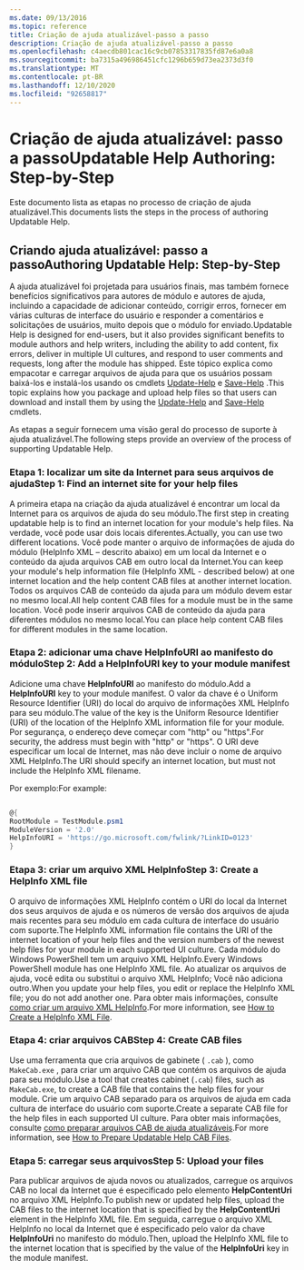 ```yaml
---
ms.date: 09/13/2016
ms.topic: reference
title: Criação de ajuda atualizável-passo a passo
description: Criação de ajuda atualizável-passo a passo
ms.openlocfilehash: c4aecdb801cac16c9cb07853317835fd87e6a0a8
ms.sourcegitcommit: ba7315a496986451cfc1296b659d73ea2373d3f0
ms.translationtype: MT
ms.contentlocale: pt-BR
ms.lasthandoff: 12/10/2020
ms.locfileid: "92658817"
---
```

# <a name="updatable-help-authoring-step-by-step"></a><span data-ttu-id="e8ad0-103">Criação de ajuda atualizável: passo a passo</span><span class="sxs-lookup"><span data-stu-id="e8ad0-103">Updatable Help Authoring: Step-by-Step</span></span>

<span data-ttu-id="e8ad0-104">Este documento lista as etapas no processo de criação de ajuda atualizável.</span><span class="sxs-lookup"><span data-stu-id="e8ad0-104">This documents lists the steps in the process of authoring Updatable Help.</span></span>

## <a name="authoring-updatable-help-step-by-step"></a><span data-ttu-id="e8ad0-105">Criando ajuda atualizável: passo a passo</span><span class="sxs-lookup"><span data-stu-id="e8ad0-105">Authoring Updatable Help: Step-by-Step</span></span>

<span data-ttu-id="e8ad0-106">A ajuda atualizável foi projetada para usuários finais, mas também fornece benefícios significativos para autores de módulo e autores de ajuda, incluindo a capacidade de adicionar conteúdo, corrigir erros, fornecer em várias culturas de interface do usuário e responder a comentários e solicitações de usuários, muito depois que o módulo for enviado.</span><span class="sxs-lookup"><span data-stu-id="e8ad0-106">Updatable Help is designed for end-users, but it also provides significant benefits to module authors and help writers, including the ability to add content, fix errors, deliver in multiple UI cultures, and respond to user comments and requests, long after the module has shipped.</span></span> <span data-ttu-id="e8ad0-107">Este tópico explica como empacotar e carregar arquivos de ajuda para que os usuários possam baixá-los e instalá-los usando os cmdlets [Update-Help](/powershell/module/Microsoft.PowerShell.Core/Update-Help) e [Save-Help](/powershell/module/Microsoft.PowerShell.Core/Save-Help) .</span><span class="sxs-lookup"><span data-stu-id="e8ad0-107">This topic explains how you package and upload help files so that users can download and install them by using the [Update-Help](/powershell/module/Microsoft.PowerShell.Core/Update-Help) and [Save-Help](/powershell/module/Microsoft.PowerShell.Core/Save-Help) cmdlets.</span></span>

<span data-ttu-id="e8ad0-108">As etapas a seguir fornecem uma visão geral do processo de suporte à ajuda atualizável.</span><span class="sxs-lookup"><span data-stu-id="e8ad0-108">The following steps provide an overview of the process of supporting Updatable Help.</span></span>

### <a name="step-1-find-an-internet-site-for-your-help-files"></a><span data-ttu-id="e8ad0-109">Etapa 1: localizar um site da Internet para seus arquivos de ajuda</span><span class="sxs-lookup"><span data-stu-id="e8ad0-109">Step 1: Find an internet site for your help files</span></span>

<span data-ttu-id="e8ad0-110">A primeira etapa na criação da ajuda atualizável é encontrar um local da Internet para os arquivos de ajuda do seu módulo.</span><span class="sxs-lookup"><span data-stu-id="e8ad0-110">The first step in creating updatable help is to find an internet location for your module's help files.</span></span> <span data-ttu-id="e8ad0-111">Na verdade, você pode usar dois locais diferentes.</span><span class="sxs-lookup"><span data-stu-id="e8ad0-111">Actually, you can use two different locations.</span></span> <span data-ttu-id="e8ad0-112">Você pode manter o arquivo de informações de ajuda do módulo (HelpInfo XML – descrito abaixo) em um local da Internet e o conteúdo da ajuda arquivos CAB em outro local da Internet.</span><span class="sxs-lookup"><span data-stu-id="e8ad0-112">You can keep your module's help information file (HelpInfo XML - described below) at one internet location and the help content CAB files at another internet location.</span></span> <span data-ttu-id="e8ad0-113">Todos os arquivos CAB de conteúdo da ajuda para um módulo devem estar no mesmo local.</span><span class="sxs-lookup"><span data-stu-id="e8ad0-113">All help content CAB files for a module must be in the same location.</span></span> <span data-ttu-id="e8ad0-114">Você pode inserir arquivos CAB de conteúdo da ajuda para diferentes módulos no mesmo local.</span><span class="sxs-lookup"><span data-stu-id="e8ad0-114">You can place help content CAB files for different modules in the same location.</span></span>

### <a name="step-2-add-a-helpinfouri-key-to-your-module-manifest"></a><span data-ttu-id="e8ad0-115">Etapa 2: adicionar uma chave HelpInfoURI ao manifesto do módulo</span><span class="sxs-lookup"><span data-stu-id="e8ad0-115">Step 2: Add a HelpInfoURI key to your module manifest</span></span>

<span data-ttu-id="e8ad0-116">Adicione uma chave **HelpInfoURI** ao manifesto do módulo.</span><span class="sxs-lookup"><span data-stu-id="e8ad0-116">Add a **HelpInfoURI** key to your module manifest.</span></span> <span data-ttu-id="e8ad0-117">O valor da chave é o Uniform Resource Identifier (URI) do local do arquivo de informações XML HelpInfo para seu módulo.</span><span class="sxs-lookup"><span data-stu-id="e8ad0-117">The value of the key is the Uniform Resource Identifier (URI) of the location of the HelpInfo XML information file for your module.</span></span> <span data-ttu-id="e8ad0-118">Por segurança, o endereço deve começar com "http" ou "https".</span><span class="sxs-lookup"><span data-stu-id="e8ad0-118">For security, the address must begin with "http" or "https".</span></span> <span data-ttu-id="e8ad0-119">O URI deve especificar um local de Internet, mas não deve incluir o nome de arquivo XML HelpInfo.</span><span class="sxs-lookup"><span data-stu-id="e8ad0-119">The URI should specify an internet location, but must not include the HelpInfo XML filename.</span></span>

<span data-ttu-id="e8ad0-120">Por exemplo:</span><span class="sxs-lookup"><span data-stu-id="e8ad0-120">For example:</span></span>

```powershell

@{
RootModule = TestModule.psm1
ModuleVersion = '2.0'
HelpInfoURI = 'https://go.microsoft.com/fwlink/?LinkID=0123'
}
```

### <a name="step-3-create-a-helpinfo-xml-file"></a><span data-ttu-id="e8ad0-121">Etapa 3: criar um arquivo XML HelpInfo</span><span class="sxs-lookup"><span data-stu-id="e8ad0-121">Step 3: Create a HelpInfo XML file</span></span>

<span data-ttu-id="e8ad0-122">O arquivo de informações XML HelpInfo contém o URI do local da Internet dos seus arquivos de ajuda e os números de versão dos arquivos de ajuda mais recentes para seu módulo em cada cultura de interface do usuário com suporte.</span><span class="sxs-lookup"><span data-stu-id="e8ad0-122">The HelpInfo XML information file contains the URI of the internet location of your help files and the version numbers of the newest help files for your module in each supported UI culture.</span></span> <span data-ttu-id="e8ad0-123">Cada módulo do Windows PowerShell tem um arquivo XML HelpInfo.</span><span class="sxs-lookup"><span data-stu-id="e8ad0-123">Every Windows PowerShell module has one HelpInfo XML file.</span></span> <span data-ttu-id="e8ad0-124">Ao atualizar os arquivos de ajuda, você edita ou substitui o arquivo XML HelpInfo; Você não adiciona outro.</span><span class="sxs-lookup"><span data-stu-id="e8ad0-124">When you update your help files, you edit or replace the HelpInfo XML file; you do not add another one.</span></span> <span data-ttu-id="e8ad0-125">Para obter mais informações, consulte [como criar um arquivo XML HelpInfo](./how-to-create-a-helpinfo-xml-file.md).</span><span class="sxs-lookup"><span data-stu-id="e8ad0-125">For more information, see [How to Create a HelpInfo XML File](./how-to-create-a-helpinfo-xml-file.md).</span></span>

### <a name="step-4-create-cab-files"></a><span data-ttu-id="e8ad0-126">Etapa 4: criar arquivos CAB</span><span class="sxs-lookup"><span data-stu-id="e8ad0-126">Step 4: Create CAB files</span></span>

<span data-ttu-id="e8ad0-127">Use uma ferramenta que cria arquivos de gabinete ( `.cab` ), como `MakeCab.exe` , para criar um arquivo CAB que contém os arquivos de ajuda para seu módulo.</span><span class="sxs-lookup"><span data-stu-id="e8ad0-127">Use a tool that creates cabinet (`.cab`) files, such as `MakeCab.exe`, to create a CAB file that contains the help files for your module.</span></span> <span data-ttu-id="e8ad0-128">Crie um arquivo CAB separado para os arquivos de ajuda em cada cultura de interface do usuário com suporte.</span><span class="sxs-lookup"><span data-stu-id="e8ad0-128">Create a separate CAB file for the help files in each supported UI culture.</span></span> <span data-ttu-id="e8ad0-129">Para obter mais informações, consulte [como preparar arquivos CAB de ajuda atualizáveis](./how-to-prepare-updatable-help-cab-files.md).</span><span class="sxs-lookup"><span data-stu-id="e8ad0-129">For more information, see [How to Prepare Updatable Help CAB Files](./how-to-prepare-updatable-help-cab-files.md).</span></span>

### <a name="step-5-upload-your-files"></a><span data-ttu-id="e8ad0-130">Etapa 5: carregar seus arquivos</span><span class="sxs-lookup"><span data-stu-id="e8ad0-130">Step 5: Upload your files</span></span>

<span data-ttu-id="e8ad0-131">Para publicar arquivos de ajuda novos ou atualizados, carregue os arquivos CAB no local da Internet que é especificado pelo elemento **HelpContentUri** no arquivo XML HelpInfo.</span><span class="sxs-lookup"><span data-stu-id="e8ad0-131">To publish new or updated help files, upload the CAB files to the internet location that is specified by the **HelpContentUri** element in the HelpInfo XML file.</span></span> <span data-ttu-id="e8ad0-132">Em seguida, carregue o arquivo XML HelpInfo no local da Internet que é especificado pelo valor da chave **HelpInfoUri** no manifesto do módulo.</span><span class="sxs-lookup"><span data-stu-id="e8ad0-132">Then, upload the HelpInfo XML file to the internet location that is specified by the value of the **HelpInfoUri** key in the module manifest.</span></span>
